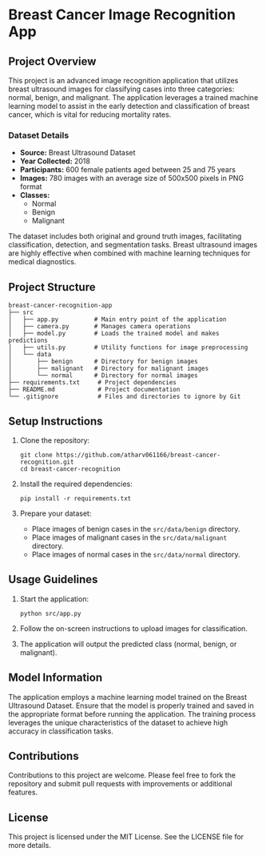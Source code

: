 # Breast Cancer Image Recognition App

## Project Overview

This project is an advanced image recognition application that utilizes breast ultrasound images for classifying cases into three categories: normal, benign, and malignant. The application leverages a trained machine learning model to assist in the early detection and classification of breast cancer, which is vital for reducing mortality rates.

### Dataset Details

- **Source:** Breast Ultrasound Dataset
- **Year Collected:** 2018
- **Participants:** 600 female patients aged between 25 and 75 years
- **Images:** 780 images with an average size of 500x500 pixels in PNG format
- **Classes:**
  - Normal
  - Benign
  - Malignant

The dataset includes both original and ground truth images, facilitating classification, detection, and segmentation tasks. Breast ultrasound images are highly effective when combined with machine learning techniques for medical diagnostics.

## Project Structure

```
breast-cancer-recognition-app
├── src
│   ├── app.py          # Main entry point of the application
│   ├── camera.py       # Manages camera operations
│   ├── model.py        # Loads the trained model and makes predictions
│   ├── utils.py        # Utility functions for image preprocessing
│   └── data
│       ├── benign      # Directory for benign images
│       ├── malignant   # Directory for malignant images
│       └── normal      # Directory for normal images
├── requirements.txt     # Project dependencies
├── README.md            # Project documentation
└── .gitignore           # Files and directories to ignore by Git
```

## Setup Instructions

1. Clone the repository:
   ```
   git clone https://github.com/atharv061166/breast-cancer-recognition.git
   cd breast-cancer-recognition
   ```

2. Install the required dependencies:
   ```
   pip install -r requirements.txt
   ```

3. Prepare your dataset:
   - Place images of benign cases in the `src/data/benign` directory.
   - Place images of malignant cases in the `src/data/malignant` directory.
   - Place images of normal cases in the `src/data/normal` directory.

## Usage Guidelines

1. Start the application:
   ```
   python src/app.py
   ```

2. Follow the on-screen instructions to upload images for classification.

3. The application will output the predicted class (normal, benign, or malignant).

## Model Information

The application employs a machine learning model trained on the Breast Ultrasound Dataset. Ensure that the model is properly trained and saved in the appropriate format before running the application. The training process leverages the unique characteristics of the dataset to achieve high accuracy in classification tasks.

## Contributions

Contributions to this project are welcome. Please feel free to fork the repository and submit pull requests with improvements or additional features.

## License

This project is licensed under the MIT License. See the LICENSE file for more details.

